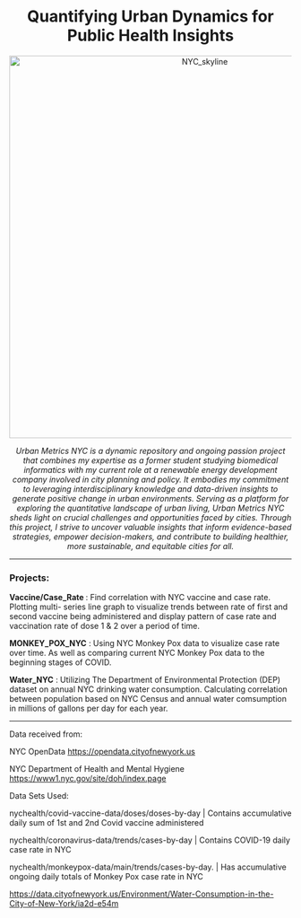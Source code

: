 <h1 align="center"> Quantifying Urban Dynamics for Public Health Insights </h1>


<p align="center">
<img width="682" alt="NYC_skyline" src="https://user-images.githubusercontent.com/105014836/182941043-9625962d-cece-452e-a9b5-bc344692b5c5.png"></p>



<p align="center"><i>Urban Metrics NYC is a dynamic repository and ongoing passion project that combines my expertise as a former student studying biomedical informatics with my current role at a renewable energy development company involved in city planning and policy. It embodies my commitment to leveraging interdisciplinary knowledge and data-driven insights to generate positive change in urban environments. Serving as a platform for exploring the quantitative landscape of urban living, Urban Metrics NYC sheds light on crucial challenges and opportunities faced by cities. Through this project, I strive to uncover valuable insights that inform evidence-based strategies, empower decision-makers, and contribute to building healthier, more sustainable, and equitable cities for all.</i></p>

<hr>

<h3>Projects:</h3>


<b>Vaccine/Case_Rate </b> : Find correlation with NYC vaccine and case rate. Plotting multi- series line graph to visualize trends between rate of first and second vaccine being administered and display pattern of case rate and vaccination rate of dose 1 & 2 over a period of time. 


<b>MONKEY_POX_NYC</b> : Using NYC Monkey Pox data to visualize case rate over time. As well as comparing current NYC Monkey Pox data to the beginning stages of COVID. 

<b>Water_NYC</b> : Utilizing The Department of Environmental Protection (DEP) dataset on annual NYC drinking water consumption. Calculating correlation between population based on NYC Census and annual water comsumption in millions of gallons per day for each year. 


<hr>

Data received from:

NYC OpenData https://opendata.cityofnewyork.us

NYC Department of Health and Mental Hygiene https://www1.nyc.gov/site/doh/index.page




Data Sets Used:

nychealth/covid-vaccine-data/doses/doses-by-day | Contains accumulative daily sum of 1st and 2nd Covid vaccine administered

nychealth/coronavirus-data/trends/cases-by-day | Contains COVID-19 daily case rate in NYC

nychealth/monkeypox-data/main/trends/cases-by-day. | Has accumulative ongoing daily totals of Monkey Pox case rate in NYC

https://data.cityofnewyork.us/Environment/Water-Consumption-in-the-City-of-New-York/ia2d-e54m

